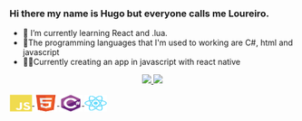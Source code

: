 ### Hi there my name is Hugo but everyone calls me Loureiro.


- 🌱 I’m currently learning React and .lua.
- 🌱The programming languages that I'm used to working are C#, html and javascript
- 👨‍💻Currently creating an app in javascript with react native


<div align="center">
  <a href="https://github.com/Loureiro32">
  <img height="180em" src="https://github-readme-stats.vercel.app/api?username=Loureiro32&show_icons=true&theme=dark&include_all_commits=true&count_private=true"/>
  <!--><img height="180em" src="https://github-readme-stats.vercel.app/api/top-langs/?username=Loureiro32&layout=compact&langs_count=7&theme=dark"/></-->
</div>
  
  <div style="display: inline_block"><br>
  <img align="center" alt="Loureiro-Js" height="30" width="40" src="https://raw.githubusercontent.com/devicons/devicon/master/icons/javascript/javascript-plain.svg">
  <img align="center" alt="Loureiro-HTML" height="30" width="40" src="https://raw.githubusercontent.com/devicons/devicon/master/icons/html5/html5-original.svg">
  <img align="center" alt="LOureiro-Csharp" height="30" width="40" src="https://raw.githubusercontent.com/devicons/devicon/master/icons/csharp/csharp-original.svg">
  <img align="center" alt="Loureiro-React" height="30" width="40" src="https://raw.githubusercontent.com/devicons/devicon/master/icons/react/react-original.svg">
</div>
